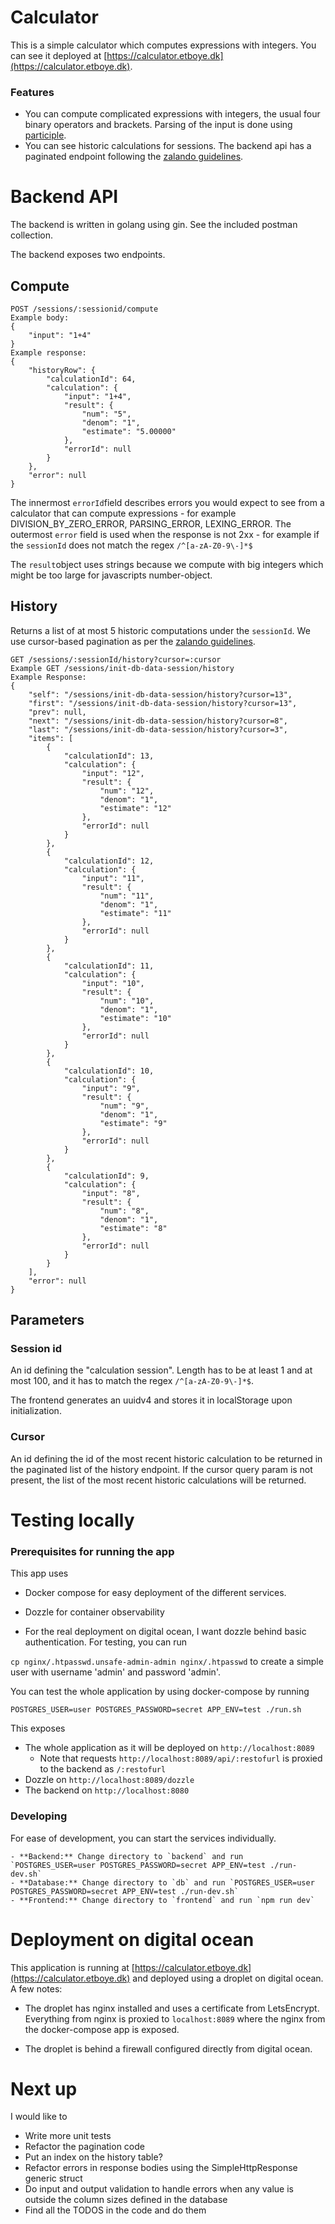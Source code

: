 
# Calculator

This is a simple calculator which computes expressions with integers. You can see it deployed at [https://calculator.etboye.dk](https://calculator.etboye.dk).

### Features

 - You can compute complicated expressions with integers, the usual four binary operators and brackets. Parsing of the input is done using [participle](https://github.com/alecthomas/participle).
 - You can see historic calculations for sessions. The backend api has a paginated endpoint following the [zalando guidelines](https://opensource.zalando.com/restful-api-guidelines/#pagination).


# Backend API

The backend is written in golang using gin. See the included postman collection.

The backend exposes two endpoints.
## Compute
```
POST /sessions/:sessionid/compute
Example body: 
{
	"input": "1+4"
}
Example response: 
{
    "historyRow": {
        "calculationId": 64,
        "calculation": {
            "input": "1+4",
            "result": {
                "num": "5",
                "denom": "1",
                "estimate": "5.00000"
            },
            "errorId": null
        }
    },
    "error": null
}
```
The innermost `errorId`field describes errors you would expect to see from a calculator that can compute expressions - for example DIVISION_BY_ZERO_ERROR, PARSING_ERROR, LEXING_ERROR. The outermost `error` field is used when the response is not 2xx - for example if the `sessionId` does not match the regex `/^[a-zA-Z0-9\-]*$`

The `result`object uses strings because we compute with big integers which might be too large for javascripts number-object.

## History
Returns a list of at most 5 historic computations under the `sessionId`. We use cursor-based pagination as per the [zalando guidelines](https://opensource.zalando.com/restful-api-guidelines/#pagination).
```
GET /sessions/:sessionId/history?cursor=:cursor
Example GET /sessions/init-db-data-session/history
Example Response:
{
    "self": "/sessions/init-db-data-session/history?cursor=13",
    "first": "/sessions/init-db-data-session/history?cursor=13",
    "prev": null,
    "next": "/sessions/init-db-data-session/history?cursor=8",
    "last": "/sessions/init-db-data-session/history?cursor=3",
    "items": [
        {
            "calculationId": 13,
            "calculation": {
                "input": "12",
                "result": {
                    "num": "12",
                    "denom": "1",
                    "estimate": "12"
                },
                "errorId": null
            }
        },
        {
            "calculationId": 12,
            "calculation": {
                "input": "11",
                "result": {
                    "num": "11",
                    "denom": "1",
                    "estimate": "11"
                },
                "errorId": null
            }
        },
        {
            "calculationId": 11,
            "calculation": {
                "input": "10",
                "result": {
                    "num": "10",
                    "denom": "1",
                    "estimate": "10"
                },
                "errorId": null
            }
        },
        {
            "calculationId": 10,
            "calculation": {
                "input": "9",
                "result": {
                    "num": "9",
                    "denom": "1",
                    "estimate": "9"
                },
                "errorId": null
            }
        },
        {
            "calculationId": 9,
            "calculation": {
                "input": "8",
                "result": {
                    "num": "8",
                    "denom": "1",
                    "estimate": "8"
                },
                "errorId": null
            }
        }
    ],
    "error": null
}
```

## Parameters
### Session id
An id defining the "calculation session". Length has to be at least 1 and at most 100, and it has to match the regex `/^[a-zA-Z0-9\-]*$`.

The frontend generates an uuidv4 and stores it in localStorage upon initialization.

### Cursor
An id defining the id of the most recent historic calculation to be returned in the paginated list of the history endpoint. If the cursor query param is not present, the list of the most recent historic calculations will be returned.

  

# Testing locally

### Prerequisites for running the app

This app uses

- Docker compose for easy deployment of the different services.

- Dozzle for container observability

- For the real deployment on digital ocean, I want dozzle behind basic authentication. For testing, you can run

`cp nginx/.htpasswd.unsafe-admin-admin nginx/.htpasswd` to create a simple user with username 'admin' and password 'admin'.

You can test the whole application by using docker-compose by running

`POSTGRES_USER=user POSTGRES_PASSWORD=secret APP_ENV=test ./run.sh`

  

This exposes

 - The whole application as it will be deployed on `http://localhost:8089`
    - Note that requests `http://localhost:8089/api/:restofurl` is proxied to the backend as `/:restofurl`
 - Dozzle on `http://localhost:8089/dozzle`
 - The backend on `http://localhost:8080`

### Developing

For ease of development, you can start the services individually.

    - **Backend:** Change directory to `backend` and run `POSTGRES_USER=user POSTGRES_PASSWORD=secret APP_ENV=test ./run-dev.sh`
    - **Database:** Change directory to `db` and run `POSTGRES_USER=user POSTGRES_PASSWORD=secret APP_ENV=test ./run-dev.sh`
    - **Frontend:** Change directory to `frontend` and run `npm run dev`
  

# Deployment on digital ocean

This application is running at [https://calculator.etboye.dk](https://calculator.etboye.dk) and deployed using a droplet on digital ocean. A few notes:

- The droplet has nginx installed and uses a certificate from LetsEncrypt. Everything from nginx is proxied to `localhost:8089` where the nginx from the docker-compose app is exposed.

- The droplet is behind a firewall configured directly from digital ocean.

  

# Next up

I would like to
 - Write more unit tests
 - Refactor the pagination code
 - Put an index on the history table?
 - Refactor errors in response bodies using the SimpleHttpResponse generic struct
 - Do input and output validation to handle errors when any value is outside the column sizes defined in the database
 - Find all the TODOS in the code and do them



